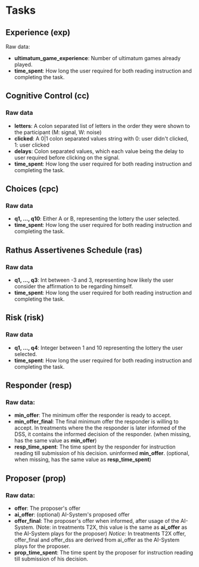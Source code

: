 # Tasks

## Experience (exp)
Raw data:
- **ultimatum_game_experience**: Number of ultimatum games already played.
- **time_spent**: How long the user required for both reading instruction and completing the task.

## Cognitive Control (cc)
### Raw data
- **letters**: A colon separated list of letters in the order they were shown to the participant (M: signal, W: noise)
- **clicked**: A 0|1 colon separated values string with 0: user didn't clicked, 1: user clicked
- **delays**: Colon separated values, which each value being the delay to user required before clicking on the signal.
- **time_spent**: How long the user required for both reading instruction and completing the task.

## Choices (cpc)
### Raw data
- **q1, ..., q10**: Either A or B, representing the lottery the user selected.
- **time_spent**: How long the user required for both reading instruction and completing the task.


## Rathus Assertivenes Schedule (ras)
### Raw data
- **q1, ..., q3**: Int between -3 and 3, representing how likely the user consider the affirmation to be regarding himself.
- **time_spent**: How long the user required for both reading instruction and completing the task.


## Risk (risk)
### Raw data
- **q1, ..., q4**: Integer between 1 and 10 representing the lottery the user selected.
- **time_spent**: How long the user required for both reading instruction and completing the task.


## Responder (resp)
### Raw data:
- **min_offer**: The minimum offer the responder is ready to accept.
- **min_offer_final**: The final minimum offer the responder is willing to accept. In treatments where the the responder is later informed of the DSS, it contains the informed decision of the responder. (when missing, has the same value as **min_offer**)
- **resp_time_spent**: The time spent by the responder for instruction reading till submission of his decision.
 uninformed **min_offer**. (optional, when missing, has the same value as **resp_time_spent**)

## Proposer (prop)
### Raw data:
- **offer**: The proposer's offer
- **ai_offer**: (optional) AI-System's proposed offer
- **offer_final**: The proposer's offer when informed, after usage of the AI-System. (Note: in treatments T2X, this value is the same as **ai_offer** as the AI-System plays for the proposer)
*Notice:* In treatments T2X offer, offer_final and offer_dss are derived from ai_offer as the AI-System plays for the proposer.
- **prop_time_spent**: The time spent by the proposer for instruction reading till submission of his decision.